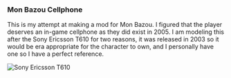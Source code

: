 ### Mon Bazou Cellphone
This is my attempt at making a mod for Mon Bazou. I figured that the player deserves an in-game cellphone as they did exist in 2005. I am modeling this after the Sony Ericsson T610 for two reasons, it was released in 2003 so it would be era appropriate for the character to own, and I personally have one so I have a perfect reference.

![Sony Ericsson T610](https://mobile123.co.uk/wp-content/uploads/2017/01/Sony-Ericsson-T610-Front.jpeg "Sony Ericsson T610")
